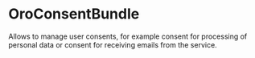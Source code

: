 OroConsentBundle
=============

Allows to manage user consents, for example consent for processing of personal data or consent for receiving emails from the service.
